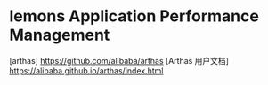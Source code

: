 # lemons Application Performance Management
[arthas] https://github.com/alibaba/arthas
[Arthas 用户文档] https://alibaba.github.io/arthas/index.html
